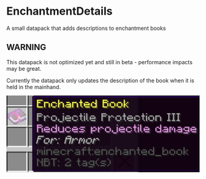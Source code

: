 # EnchantmentDetails
 A small datapack that adds descriptions to enchantment books

## WARNING
 This datapack is not optimized yet and still in beta - performance impacts may be great.

 Currently the datapack only updates the description of the book when it is held in the mainhand.

 ![Preview image](preview.png)
